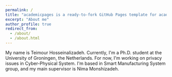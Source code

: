 ```yaml
---
permalink: /
title: "academicpages is a ready-to-fork GitHub Pages template for academic personal websites"
excerpt: "About me"
author_profile: true
redirect_from: 
  - /about/
  - /about.html
---
```


My name is Teimour Hosseinalizadeh. Currently, I'm a Ph.D. student at the University of Groningen, the Netherlands. For now, I'm working on privacy issues in Cyber-Physical System. I'm based in Smart Manufacturing System  group, and my main supervisor is Nima Monshizadeh.
